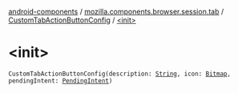 [android-components](../../index.md) / [mozilla.components.browser.session.tab](../index.md) / [CustomTabActionButtonConfig](index.md) / [&lt;init&gt;](./-init-.md)

# &lt;init&gt;

`CustomTabActionButtonConfig(description: `[`String`](https://kotlinlang.org/api/latest/jvm/stdlib/kotlin/-string/index.html)`, icon: `[`Bitmap`](https://developer.android.com/reference/android/graphics/Bitmap.html)`, pendingIntent: `[`PendingIntent`](https://developer.android.com/reference/android/app/PendingIntent.html)`)`
